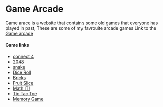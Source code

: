 # Game Arcade

Game arace is a website that contains some old games that everyone has played in past, These are some of my favrouite arcade games 
Link to the [Game arcade](https://shubham2704.github.io/Game-Arcade/)

#### Game links

- [connect 4](https://shubham2704.github.io/Game-Arcade/Games/connect-4/index.html)
- [2048](https://shubham2704.github.io/Game-Arcade/Games/2048/index.html)
- [snake](https://shubham2704.github.io/Game-Arcade/Games/2048/index.html)
- [Dice Roll](https://shubham2704.github.io/Game-Arcade/Games/Dice%20game/index.html)
- [Bricks](https://shubham2704.github.io/Game-Arcade/Games/brick%20game/index.html)
- [Fruit Slice](https://shubham2704.github.io/Game-Arcade/Games/Fruit%20Slice%20Game/index.html)
- [Math IT!](https://shubham2704.github.io/Game-Arcade/Games/Math%20Game/index.html)
- [Tic Tac Toe](https://shubham2704.github.io/Game-Arcade/Games/Tic%20Tac%20Toe/index.html)
- [Memory Game](https://shubham2704.github.io/Game-Arcade/Games/memorygame/memorygame-index.html)